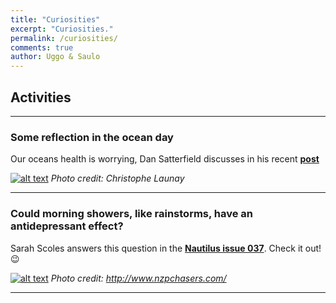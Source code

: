 ```yaml
---
title: "Curiosities"
excerpt: "Curiosities."
permalink: /curiosities/
comments: true
author: Uggo & Saulo
---
```


## Activities

---

### Some reflection in the ocean day  

Our oceans health is worrying, Dan Satterfield discusses in his recent [**post**](http://blogs.agu.org/wildwildscience/2016/06/08/world-oceans-day-little-celebrate/)

[![alt text](http://econewsnetwork.org/wp-content/uploads/2015/04/RaceforWater_Pollution_ChristopheLaunay.jpg)](http://blogs.agu.org/wildwildscience/2016/06/08/world-oceans-day-little-celebrate/)
*Photo credit: Christophe Launay*

---

### Could morning showers, like rainstorms, have an antidepressant effect?

Sarah Scoles answers this question in the [**Nautilus issue 037**](http://nautil.us/issue/37/currents/the-strange-blissfulness-of-storms). Check it out! :wink:

[![alt text](http://memberfiles.freewebs.com/21/30/126943021/photos/Best-of-2014/IMG_2627.JPG)](http://nautil.us/issue/37/currents/the-strange-blissfulness-of-storms)
*Photo credit: http://www.nzpchasers.com/*

---
